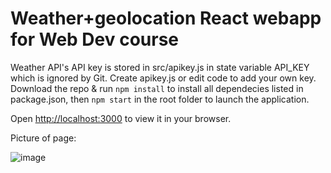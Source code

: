 # Weather+geolocation React webapp for Web Dev course

Weather API's API key is stored in src/apikey.js in state variable API_KEY which is ignored by Git. Create apikey.js or edit code to add your own key.
Download the repo & run `npm install` to install all dependecies listed in package.json, then `npm start` in the root folder to launch the application. 

Open [http://localhost:3000](http://localhost:3000) to view it in your browser.

Picture of page:

![image](https://user-images.githubusercontent.com/46389455/195975346-ddc208bd-b80b-4426-bc60-0b54ae27790b.png)
